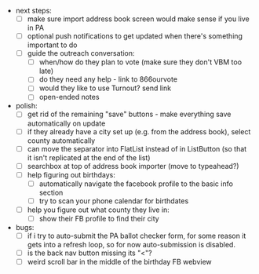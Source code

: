 - next steps:
  - [ ] make sure import address book screen would make sense if you live in PA
  - [ ] optional push notifications to get updated when there's something important to do
  - [ ] guide the outreach conversation:
    - [ ] when/how do they plan to vote (make sure they don't VBM too late)
    - [ ] do they need any help - link to 866ourvote
    - [ ] would they like to use Turnout? send link
    - [ ] open-ended notes

- polish:
  - [ ] get rid of the remaining "save" buttons - make everything save automatically on update
  - [ ] if they already have a city set up (e.g. from the address book), select county automatically
  - [ ] can move the separator into FlatList instead of in ListButton (so that it isn't replicated at the end of the list)
  - [ ] searchbox at top of address book importer (move to typeahead?)
  - [ ] help figuring out birthdays:
     - [ ] automatically navigate the facebook profile to the basic info section
     - [ ] try to scan your phone calendar for birthdates
  - [ ] help you figure out what county they live in:
     - [ ] show their FB profile to find their city

- bugs:
  - [ ] if i try to auto-submit the PA ballot checker form, for some reason it gets into a refresh loop, so for now auto-submission is disabled.
  - [ ] is the back nav button missing its "<"?
  - [ ] weird scroll bar in the middle of the birthday FB webview